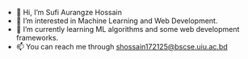 - 👋 Hi, I’m Sufi Aurangze Hossain
- 👀 I’m interested in Machine Learning and Web Development.
- 🌱 I’m currently learning ML algorithms and some web development frameworks.
- 📫 You can reach me through shossain172125@bscse.uiu.ac.bd

<!---
shossain125/shossain125 is a ✨ special ✨ repository because its `README.md` (this file) appears on your GitHub profile.
You can click the Preview link to take a look at your changes.
--->
